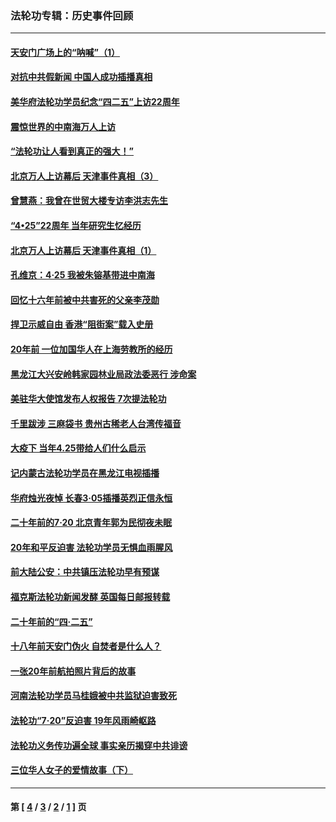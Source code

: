 ### 法轮功专辑：历史事件回顾
---
#### [天安门广场上的“呐喊”（1）](../../pages/nf5793/n13105277.md?08110430) 
#### [对抗中共假新闻 中国人成功插播真相](../../pages/nf5793/n12910618.md?08110430) 
#### [美华府法轮功学员纪念“四二五”上访22周年](../../pages/nf5793/n12904445.md?08110430) 
#### [震惊世界的中南海万人上访](../../pages/nf5793/n12903976.md?08110430) 
#### [“法轮功让人看到真正的强大！”](../../pages/nf5793/n12903195.md?08110430) 
#### [北京万人上访幕后 天津事件真相（3）](../../pages/nf5793/n12902807.md?08110430) 
#### [曾慧燕：我曾在世贸大楼专访李洪志先生](../../pages/nf5793/n12898729.md?08110430) 
#### [“4•25”22周年 当年研究生忆经历](../../pages/nf5793/n12894152.md?08110430) 
#### [北京万人上访幕后 天津事件真相（1）](../../pages/nf5793/n12885174.md?08110430) 
#### [孔维京：4·25 我被朱镕基带进中南海](../../pages/nf5793/n12864987.md?08110430) 
#### [回忆十六年前被中共害死的父亲李茂勋](../../pages/nf5793/n12880270.md?08110430) 
#### [捍卫示威自由 香港“阻街案”载入史册](../../pages/nf5793/n12811245.md?08110430) 
#### [20年前 一位加国华人在上海劳教所的经历](../../pages/nf5793/n12707932.md?08110430) 
#### [黑龙江大兴安岭韩家园林业局政法委恶行 涉命案](../../pages/nf5793/n12622815.md?08110430) 
#### [美驻华大使馆发布人权报告 7次提法轮功](../../pages/nf5793/n12520541.md?08110430) 
#### [千里跋涉 三麻袋书 贵州古稀老人台湾传福音](../../pages/nf5793/n12198750.md?08110430) 
#### [大疫下 当年4.25带给人们什么启示](../../pages/nf5793/n12058565.md?08110430) 
#### [记内蒙古法轮功学员在黑龙江电视插播](../../pages/nf5793/n11699194.md?08110430) 
#### [华府烛光夜悼 长春3·05插播英烈正信永恒](../../pages/nf5793/n11397432.md?08110430) 
#### [二十年前的7·20 北京青年郭为民彻夜未眠](../../pages/nf5793/n11354195.md?08110430) 
#### [20年和平反迫害 法轮功学员无惧血雨腥风](../../pages/nf5793/n11348279.md?08110430) 
#### [前大陆公安：中共镇压法轮功早有预谋](../../pages/nf5793/n11352168.md?08110430) 
#### [福克斯法轮功新闻发酵  英国每日邮报转载](../../pages/nf5793/n11285952.md?08110430) 
#### [二十年前的“四·二五”](../../pages/nf5793/n11207639.md?08110430) 
#### [十八年前天安门伪火 自焚者是什么人？](../../pages/nf5793/n10996556.md?08110430) 
#### [一张20年前航拍照片背后的故事](../../pages/nf5793/n10693797.md?08110430) 
#### [河南法轮功学员马桂娥被中共监狱迫害致死](../../pages/nf5793/n10684974.md?08110430) 
#### [法轮功“7‧20”反迫害 19年风雨崎岖路](../../pages/nf5793/n10570834.md?08110430) 
#### [法轮功义务传功遍全球 事实亲历揭穿中共诽谤](../../pages/nf5793/n10581061.md?08110430) 
#### [三位华人女子的爱情故事（下）](../../pages/nf5793/n10435541.md?08110430) 

---
#### 第 [ [4](./4.md?08110430) / [3](./3.md?08110430) / [2](./2.md?08110430) / [1](./1.md?08110430) ] 页

